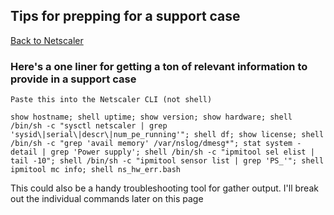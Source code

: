 ## Tips for prepping for a support case
[Back to Netscaler](netscaler.md)


### Here's a one liner for getting a ton of relevant information to provide in a support case
	Paste this into the Netscaler CLI (not shell)
	
	show hostname; shell uptime; show version; show hardware; shell /bin/sh -c "sysctl netscaler | grep 'sysid\|serial\|descr\|num_pe_running'"; shell df; show license; shell /bin/sh -c "grep 'avail memory' /var/nslog/dmesg*"; stat system -detail | grep 'Power supply'; shell /bin/sh -c "ipmitool sel elist | tail -10"; shell /bin/sh -c "ipmitool sensor list | grep 'PS_'"; shell ipmitool mc info; shell ns_hw_err.bash

This could also be a handy troubleshooting tool for gather output.  I'll break out the individual commands later on this page